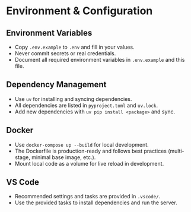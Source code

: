 # Environment & Configuration

## Environment Variables
- Copy `.env.example` to `.env` and fill in your values.
- Never commit secrets or real credentials.
- Document all required environment variables in `.env.example` and this file.

## Dependency Management
- Use `uv` for installing and syncing dependencies.
- All dependencies are listed in `pyproject.toml` and `uv.lock`.
- Add new dependencies with `uv pip install <package>` and sync.

## Docker
- Use `docker-compose up --build` for local development.
- The Dockerfile is production-ready and follows best practices (multi-stage, minimal base image, etc.).
- Mount local code as a volume for live reload in development.

## VS Code
- Recommended settings and tasks are provided in `.vscode/`.
- Use the provided tasks to install dependencies and run the server.
